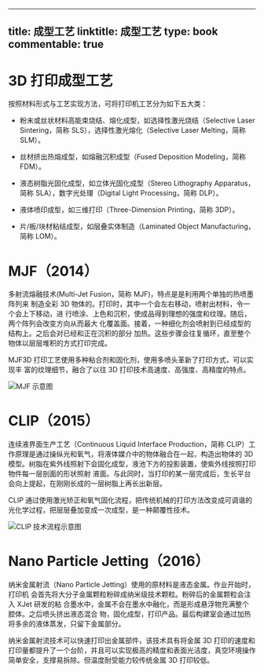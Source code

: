 
---
title: 成型工艺
linktitle: 成型工艺
type: book
commentable: true
---

# 3D 打印成型工艺

按照材料形式与工艺实现方法，可将打印机工艺分为如下五大类：

- 粉末或丝状材料高能束烧结、熔化成型，如选择性激光烧结（Selective Laser Sintering，简称 SLS），选择性激光熔化（Selective Laser Melting，简称 SLM）。

- 丝材挤出热熔成型，如熔融沉积成型（Fused Deposition Modeling，简称 FDM）。

- 液态树脂光固化成型，如立体光固化成型（Stereo Lithography Apparatus，简称 SLA），数字光处理（Digital Light Processing，简称 DLP）。

- 液体喷印成型，如三维打印（Three-Dimension Printing，简称 3DP）。

- 片/板/块材粘结成型，如层叠实体制造（Laminated Object Manufacturing，简称 LOM）。

# MJF（2014）

多射流熔融技术(Multi-Jet Fusion，简称 MJF)，特点是是利用两个单独的热喷墨阵列来 制造全彩 3D 物体的。打印时，其中一个会左右移动，喷射出材料，令一个会上下移动，进 行喷涂、上色和沉积，使成品得到理想的强度和纹理。随后，两个阵列会改变方向从而最大 化覆盖面。接着，一种细化剂会喷射到已经成型的结构上。之后会对已经和正在沉积的部分 加热。这些步骤会往复循环，直至整个物体以层层堆积的方式打印完成。

MJF3D 打印工艺使用多种粘合剂和固化剂，使用多喷头革新了打印方式，可以实现丰 富的纹理细节，融合了以往 3D 打印技术高速度、高强度、高精度的特点。

![MJF 示意图](https://s1.ax1x.com/2020/10/30/BYOGqK.png)

# CLIP（2015）

连续液界面生产工艺（Continuous Liquid Interface Production，简称 CLIP）工作原理是通过操纵光和氧气，将液体媒介中的物体融合在一起，构造出物体的 3D 模型。树脂在紫外线照射下会固化成型，液池下方的投影装置，使紫外线按照打印物件每一层剖面的形状照射 液面。与此同时，当打印的某一层完成后，生长平台会向上提起，在刚刚长成的一层树脂上再长出新层。

CLIP 通过使用激光矫正和氧气固化流程，把传统机械的打印方法改变成可调谐的光化学过程，把层层叠加变成一次成型，是一种颠覆性技术。

![CLIP 技术流程示意图](https://s1.ax1x.com/2020/10/30/BYO5Mq.png)

# Nano Particle Jetting（2016）

纳米金属射流（Nano Particle Jetting）使用的原材料是液态金属。作业开始时，打印机 会首先将大分子金属颗粒粉碎成纳米级技术颗粒。粉碎后的金属颗粒会注入 XJet 研发的粘 合墨水中，金属不会在墨水中融化，而是形成悬浮物充满整个腔体。之后喷头挤出液态混合 物，固化成型，打印产品。最后构建室会通过加热将多余的液体蒸发，只留下金属部分。

纳米金属射流技术可以快速打印出金属部件，该技术具有将金属 3D 打印的速度和打印量都提升了一个台阶，并且可以实现极高的精度和表面光洁度，真空环境操作简单安全，支撑易拆除。但温度耐受能力较传统金属 3D 打印较低。

    